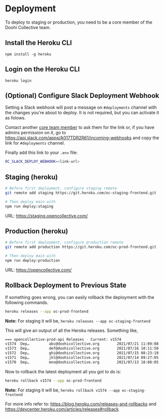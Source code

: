 # Deployment

To deploy to staging or production, you need to be a core member of the Doohi Collective team.

## Install the Heroku CLI

`npm install -g heroku`

## Login on the Heroku CLI

`heroku login`

## (Optional) Configure Slack Deployment Webhook

Setting a Slack webhook will post a message on `#deployments` channel with the changes you're about to deploy. It is not required, but you can activate it as folows.

Contact another [core team member](https://github.com/orgs/opencollective/teams/core-developers) to ask them for the link or, if you have admins permission on it, go to https://api.slack.com/apps/A017TDR2R61/incoming-webhooks and copy the link for `#deployments` channel.

Finally add this link to your `.env` file:

```bash
OC_SLACK_DEPLOY_WEBHOOK=<link-url>
```

## Staging (heroku)

```bash
# Before first deployment, configure staging remote
git remote add staging https://git.heroku.com/oc-staging-frontend.git

# Then deploy main with
npm run deploy:staging
```

URL: https://staging.opencollective.com/

## Production (heroku)

```bash
# Before first deployment, configure production remote
git remote add production https://git.heroku.com/oc-prod-frontend.git

# Then deploy main with
npm run deploy:production
```

URL: https://opencollective.com/

## Rollback Deployment to Previous State

If something goes wrong, you can easily rollback the deployment with the following commands. 

```bash
heroku releases --app oc-prod-frontend
```

**Note:** For staging it will be, `heroku releases --app oc-staging-frontend`

This will give an output of all the Heroku releases. Something like,

```bash
=== opencollective-prod-api Releases - Current: v1574
v1574  Dep…         abc@doohicollective.org        2021/07/21 11:09:08 -0700 (~ 26m ago)
v1573  Dep…         def@doohicollective.org        2021/07/16 10:11:50 -0700
v1572  Dep…         ghi@doohicollective.org        2021/07/15 08:23:19 -0700
v1571  Dep…         jkl@doohicollective.org        2021/07/14 09:27:05 -0700
v1570  Dep…         mno@doohicollective.org        2021/07/13 18:08:05 -0700
```

Now to rollback the latest deployment all you got to do is:

```bash
heroku rollback v1574 --app oc-prod-frontend
```

**Note:** For staging it will be, `heroku rollback v1574 --app oc-staging-frontend`

For more info refer to: https://blog.heroku.com/releases-and-rollbacks and https://devcenter.heroku.com/articles/releases#rollback
